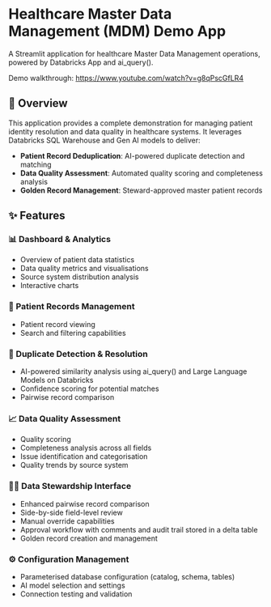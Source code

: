 # Healthcare Master Data Management (MDM) Demo App

A  Streamlit application for  healthcare Master Data Management operations, powered by Databricks App and ai_query().

Demo walkthrough: https://www.youtube.com/watch?v=g8qPscGfLR4

## 🏥 Overview

This application provides a complete demonstration for managing patient identity resolution and data quality in  healthcare systems. It leverages Databricks SQL Warehouse and Gen AI models to deliver:

- **Patient Record Deduplication**: AI-powered duplicate detection and matching
- **Data Quality Assessment**: Automated quality scoring and completeness analysis
- **Golden Record Management**: Steward-approved master patient records

## ✨ Features

### 📊 Dashboard & Analytics
- Overview of patient data statistics
- Data quality metrics and visualisations
- Source system distribution analysis
- Interactive charts 

### 👥 Patient Records Management
- Patient record viewing
- Search and filtering capabilities

### 🔄 Duplicate Detection & Resolution
- AI-powered similarity analysis using ai_query() and Large Language Models on Databricks
- Confidence scoring for potential matches
- Pairwise record comparison

### 📈 Data Quality Assessment
- Quality scoring
- Completeness analysis across all fields
- Issue identification and categorisation
- Quality trends by source system

### 👨💼 Data Stewardship Interface
- Enhanced pairwise record comparison
- Side-by-side field-level review
- Manual override capabilities
- Approval workflow with comments and audit trail stored in a delta table
- Golden record creation and management

### ⚙️ Configuration Management
- Parameterised database configuration (catalog, schema, tables)
- AI model selection and settings
- Connection testing and validation

